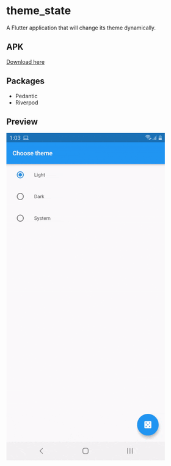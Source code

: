 # theme_state

A Flutter application that will change its theme dynamically.

## APK

[Download here](app-release.apk)

## Packages

- Pedantic
- Riverpod

## Preview

![Recording](recording.gif)
